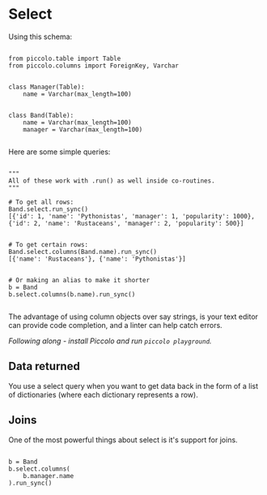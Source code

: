 # Select

Using this schema:

<pre><code class="language-python">
from piccolo.table import Table
from piccolo.columns import ForeignKey, Varchar


class Manager(Table):
    name = Varchar(max_length=100)


class Band(Table):
    name = Varchar(max_length=100)
    manager = Varchar(max_length=100)

</code></pre>

Here are some simple queries:

<pre><code class="language-python">
"""
All of these work with .run() as well inside co-routines.
"""

# To get all rows:
Band.select.run_sync()
[{'id': 1, 'name': 'Pythonistas', 'manager': 1, 'popularity': 1000},
{'id': 2, 'name': 'Rustaceans', 'manager': 2, 'popularity': 500}]


# To get certain rows:
Band.select.columns(Band.name).run_sync()
[{'name': 'Rustaceans'}, {'name': 'Pythonistas'}]


# Or making an alias to make it shorter
b = Band
b.select.columns(b.name).run_sync()

</code></pre>

The advantage of using column objects over say strings, is your text editor can provide code completion, and a linter can help catch errors.

<em>Following along - install Piccolo and run `piccolo playground`.</em>

## Data returned

You use a select query when you want to get data back in the form of a list of dictionaries (where each dictionary represents a row).

## Joins

One of the most powerful things about select is it's support for joins.

<pre><code class="language-python">
b = Band
b.select.columns(
    b.manager.name
).run_sync()

</code></pre>
